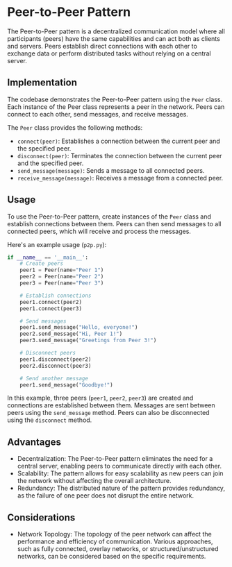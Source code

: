 # Peer-to-Peer Pattern

The Peer-to-Peer pattern is a decentralized communication model where all participants (peers) have the same capabilities and can act both as clients and servers. Peers establish direct connections with each other to exchange data or perform distributed tasks without relying on a central server.

## Implementation

The codebase demonstrates the Peer-to-Peer pattern using the `Peer` class. Each instance of the Peer class represents a peer in the network. Peers can connect to each other, send messages, and receive messages.

The `Peer` class provides the following methods:

- `connect(peer)`: Establishes a connection between the current peer and the specified peer.
- `disconnect(peer)`: Terminates the connection between the current peer and the specified peer.
- `send_message(message)`: Sends a message to all connected peers.
- `receive_message(message)`: Receives a message from a connected peer.

## Usage

To use the Peer-to-Peer pattern, create instances of the `Peer` class and establish connections between them. Peers can then send messages to all connected peers, which will receive and process the messages.

Here's an example usage (`p2p.py`):

```python
if __name__ == '__main__':
    # Create peers
    peer1 = Peer(name="Peer 1")
    peer2 = Peer(name="Peer 2")
    peer3 = Peer(name="Peer 3")

    # Establish connections
    peer1.connect(peer2)
    peer1.connect(peer3)

    # Send messages
    peer1.send_message("Hello, everyone!")
    peer2.send_message("Hi, Peer 1!")
    peer3.send_message("Greetings from Peer 3!")

    # Disconnect peers
    peer1.disconnect(peer2)
    peer2.disconnect(peer3)

    # Send another message
    peer1.send_message("Goodbye!")
```
In this example, three peers (`peer1`, `peer2`, `peer3`) are created and connections are established between them. Messages are sent between peers using the `send_message` method. Peers can also be disconnected using the `disconnect` method.

## Advantages

- Decentralization: The Peer-to-Peer pattern eliminates the need for a central server, enabling peers to communicate directly with each other.
- Scalability: The pattern allows for easy scalability as new peers can join the network without affecting the overall architecture.
- Redundancy: The distributed nature of the pattern provides redundancy, as the failure of one peer does not disrupt the entire network.

## Considerations

- Network Topology: The topology of the peer network can affect the performance and efficiency of communication. Various approaches, such as fully connected, overlay networks, or structured/unstructured networks, can be considered based on the specific requirements.